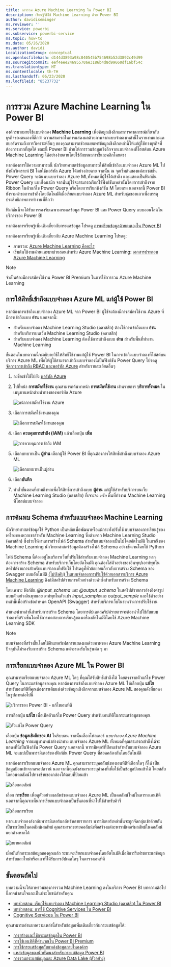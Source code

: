 ```yaml
---
title: การรวม Azure Machine Learning ใน Power BI
description: เรียนรู้วิธีใช้ Machine Learning ด้วย Power BI
author: davidiseminger
ms.reviewer: ''
ms.service: powerbi
ms.subservice: powerbi-service
ms.topic: how-to
ms.date: 05/26/2020
ms.author: davidi
LocalizationGroup: conceptual
ms.openlocfilehash: d144d3893a98c040545b754698b52d3892c49d99
ms.sourcegitcommit: eef4eee24695570ae3186b4d8d99660df16bf54c
ms.translationtype: HT
ms.contentlocale: th-TH
ms.lasthandoff: 06/23/2020
ms.locfileid: "85237732"
---
```

# <a name="azure-machine-learning-integration-in-power-bi"></a>การรวม Azure Machine Learning ใน Power BI

องค์กรมากมายใช้แบบจำลอง **Machine Learning** เพื่อข้อมูลเชิงลึกและการคาดการณ์เกี่ยวกับธุรกิจของตนเองที่ดีกว่า ความสามารถในการแสดงผลด้วยภาพจากแบบจำลองเหล่านี้ในรายงานและแดชบอร์ดรวมถึงการวิเคราะห์อื่นๆ ของคุณสามารถช่วยเผยแพร่ข้อมูลเชิงลึกเหล่านี้ให้แก่ผู้ใช้ทางธุรกิจที่ต้องการมากที่สุดได้  ขณะนี้ Power BI ช่วยให้การรวมข้อมูลเชิงลึกจากแบบจำลองที่โฮสต์บน Azure Machine Learning ได้อย่างง่ายดายโดยใช้ลักษณะการชี้และคลิกโดยตรง

หากต้องการใช้ความสามารถนี้ นักวิทยาศาสตร์ข้อมูลสามารถให้สิทธิ์เข้าถึงแบบจำลอง Azure ML ไปยังนักวิเคราะห์ BI โดยใช้พอร์ทัล Azure ได้อย่างง่ายดาย  จากนั้น ณ จุดเริ่มต้นของแต่ละเซสชัน Power Query จะค้นพบแบบจำลอง Azure MLทั้งหมดที่ผู้ใช้ได้เข้าถึง และแสดงเป็นฟังก์ชัน Power Query แบบไดนามิก  จากนั้นผู้ใช้จะสามารถเรียกใช้ฟังก์ชันเหล่านั้นโดยการเข้าถึงจาก Ribbon ในตัวแก้ไข Power Query หรือโดยการเรียกฟังก์ชัน M โดยตรง นอกจากนี้ Power BI ยังรวมคำขอการเข้าถึงโดยอัตโนมัติเมื่อเรียกแบบจำลอง Azure ML สำหรับชุดของแถวเพื่อบรรลุประสิทธิภาพการทำงานที่ดีกว่า

ฟังก์ชันนี้จะได้รับการรองรับเฉพาะกระแสข้อมูล Power BI และ Power Query แบบออนไลน์ในบริการของ Power BI

หากต้องการเรียนรู้เพิ่มเติมเกี่ยวกับกระแสข้อมูล โปรดดู [การเตรียมข้อมูลด้วยตนเองใน Power BI](service-dataflows-overview.md)

หากต้องการเรียนรู้เพิ่มเติมเกี่ยวกับ Azure Machine Learning โปรดดู:

- ภาพรวม:  [Azure Machine Learning คืออะไร](https://docs.microsoft.com/azure/machine-learning/service/overview-what-is-azure-ml)
- เริ่มต้นใช้งานด่วนและบทช่วยสอนสำหรับ Azure Machine Learning:  [เอกสารประกอบ Azure Machine Learning](https://docs.microsoft.com/azure/machine-learning/)

> [!NOTE]
> จำเป็นต้องมีการสมัครใช้งาน Power BI Premium ในการใช้การรวม Azure Machine Learning

## <a name="granting-access-to-the-azure-ml-model-to-a-power-bi-user"></a>การให้สิทธิ์เข้าถึงแบบจำลอง Azure ML แก่ผู้ใช้ Power BI

หากต้องการเข้าถึงแบบจำลอง Azure ML จาก Power BI ผู้ใช้จะต้องมีการสมัครใช้งาน Azure ที่มีการเข้าถึงแบบ **อ่าน**  นอกจากนี้:

- สำหรับแบบจำลอง Machine Learning Studio (คลาสสิก) ต้องใช้การเข้าถึงแบบ **อ่าน** สำหรับบริการบนเว็บ Machine Learning Studio (คลาสสิก)
- สำหรับแบบจำลอง Machine Learning ต้องใช้การเข้าถึงแบบ **อ่าน** สำหรับพื้นที่ทำงาน Machine Learning

ขั้นตอนในบทความนี้จะอธิบายวิธีให้สิทธิ์ใช้งานแก่ผู้ใช้ Power BI ในการเข้าถึงแบบจำลองที่โฮสต์บนบริการ Azure ML เพื่อให้ผู้ใช้สามารถเข้าถึงแบบจำลองนี้เป็นฟังก์ชัน Power Query  โปรดดู [จัดการการเข้าถึง RBAC และพอร์ทัล Azure](https://docs.microsoft.com/azure/role-based-access-control/role-assignments-portal) สำหรับรายละเอียดอื่นๆ

1. ลงชื่อเข้าใช้ไปยัง [พอร์ทัล Azure](https://portal.azure.com)

2. ไปที่หน้า **การสมัครใช้งาน** คุณสามารถค้นหาหน้า **การสมัครใช้งาน** ผ่านรายการ **บริการทั้งหมด** ในเมนูบานหน้าต่างนำทางของพอร์ทัล Azure

    ![หน้าการสมัครใช้งาน Azure](media/service-machine-learning-integration/machine-learning-integration_01.png)

3. เลือกการสมัครใช้งานของคุณ

    ![เลือกการสมัครใช้งานของคุณ](media/service-machine-learning-integration/machine-learning-integration_02.png)

4. เลือก **ควบคุมการเข้าถึง (IAM)** แล้วเลือกปุ่ม **เพิ่ม**

    ![การควบคุมการเข้าถึง IAM](media/service-machine-learning-integration/machine-learning-integration_03.png)

5. เลือกบทบาทเป็น **ผู้อ่าน** เลือกผู้ใช้ Power BI ที่คุณต้องการให้สิทธิ์เข้าถึงแบบจำลอง Azure ML

    ![เลือกบทบาทเป็นผู้อ่าน](media/service-machine-learning-integration/machine-learning-integration_04.png)

6. เลือก**บันทึก**

7. ทำซ้ำขั้นตอนที่สามถึงหกเพื่อให้สิทธิ์การเข้าถึงแบบ **ผู้อ่าน** แก่ผู้ใช้สำหรับบริการบนเว็บ Machine Learning Studio (คลาสสิก) ที่เจาะจง *หรือ* พื้นที่ทำงาน Machine Learning ที่โฮสต์แบบจำลอง


## <a name="schema-discovery-for-machine-learning-models"></a>การค้นพบ Schema สำหรับแบบจำลอง Machine Learning

นักวิทยาศาสตร์ข้อมูลใช้ Python เป็นหลักเพื่อพัฒนาหรือแม้กระทั่งปรับใช้ แบบจำลองการเรียนรู้ของเครื่องของพวกเขาสำหรับ Machine Learning  ซึ่งต่างจาก Machine Learning Studio (คลาสสิก) ซึ่งช่วยให้งานการสร้างไฟล์ Schema สำหรับแบบจำลองเป็นไปโดยอัตโนมัติ ในกรณีของ Machine Learning นักวิทยาศาสตร์ข้อมูลต้องสร้างไฟล์ Schema อย่างชัดเจนโดยใช้ Python

ไฟล์ Schema นี้ต้องอยู่ในบริการเว็บที่ปรับใช้สำหรับแบบจำลอง Machine Learning หากต้องการสร้าง Schema สำหรับบริการเว็บโดยอัตโนมัติ คุณต้องใส่ตัวอย่างของอินพุท/เอาท์พุทในสคริปต์รายการสำหรับแบบจำลองที่ปรับใช้ โปรดดูที่หัวข้อย่อยเกี่ยวกับการสร้าง Schema ของ Swagger แบบอัตโนมัติ [(ไม่บังคับ) ในแบบจำลองการปรับใช้ด้วยเอกสารบริการ Azure Machine Learning](https://docs.microsoft.com/azure/machine-learning/how-to-deploy-and-where#optional-define-model-web-service-schema) ลิงก์มีสคริปต์รายการตัวอย่างด้วยคำสั่งสำหรับการสร้าง Schema 

โดยเฉพาะ ฟังก์ชัน *\@input_schema* และ *\@output_schema* ในสคริปต์รายการอ้างอิงค่ารูปแบบตัวอย่างอินพุทและเอาท์พุทในตัวแปร *input_sample*และ *output_sample* และใช้ตัวอย่างเหล่านี้เพื่อสร้างข้อกำหนด OpenAPI (Swagger) สำหรับบริการเว็บในระหว่างการปรับใช้งาน

คำแนะนำเหล่านี้สำหรับการสร้าง Schema โดยการอัปเดตสคริปต์รายการจะต้องนำไปใช้กับแบบจำลองที่สร้างขึ้นโดยใช้การทดสอบการเรียนรู้ของเครื่องอัตโนมัติโดยใช้ Azure Machine Learning SDK

> [!NOTE]
> แบบจำลองที่สร้างขึ้นโดยใช้อินเทอร์เฟสการแสดงผลด้วยภาพของ Azure Machine Learning ปัจจุบันไม่รองรับการสร้าง Schema แต่จะรองรับในรุ่นต่อ ๆ มา 

## <a name="invoking-the-azure-ml-model-in-power-bi"></a>การเรียกแบบจำลอง Azure ML ใน Power BI

คุณสามารถเรียกแบบจำลอง Azure ML ใดๆ ที่คุณได้รับสิทธิ์เข้าถึงได้ โดยตรงจากตัวแก้ไข Power Query ในกระแสข้อมูลของคุณ หากต้องการเข้าถึงแบบจำลอง Azure ML ให้เลือกปุ่ม **แก้ไข** สำหรับเอนทิตีที่คุณต้องการเติมแต่งด้วยข้อมูลเชิงลึกจากแบบจำลอง Azure ML ของคุณดังที่แสดงในรูปภาพต่อไปนี้

![บริการของ Power BI - แก้ไขเอนทิตี](media/service-machine-learning-integration/machine-learning-integration_05.png)

การเลือกปุ่ม **แก้ไข** เพื่อเปิดตัวแก้ไข Power Query สำหรับเอนทิตีในกระแสข้อมูลของคุณ

![ตัวแก้ไข Power Query](media/service-machine-learning-integration/machine-learning-integration_06.png)

เลือกปุ่ม **ข้อมูลเชิงลึกของ AI** ในริบบอน จากนั้นเลือกโฟลเดอร์ _แบบจำลอง Azure Machine Learning_ จากเมนูบานหน้าต่างนำทาง แบบจำลอง Azure ML ทั้งหมดที่คุณสามารถเข้าถึงได้จะแสดงที่นี่เป็นฟังก์ชัน Power Query นอกจากนี้ พารามิเตอร์ที่ป้อนเข้าสำหรับแบบจำลอง Azure ML จะแมปเป็นพารามิเตอร์ของฟังก์ชัน Power Query ที่สอดคล้องกันโดยอัตโนมัติ

หากต้องการเรียกแบบจำลอง Azure ML คุณสามารถระบุคอลัมน์ของเอนทิตีที่เลือกใดๆ ก็ได้ เป็นข้อมูลป้อนเข้าจากดรอปดาวน์ นอกจากนี้คุณยังสามารถระบุค่าคงที่เพื่อใช้เป็นข้อมูลป้อนเข้าได้ โดยสลับไอคอนคอลัมน์ไปทางซ้ายของกล่องโต้ตอบที่ป้อนเข้า

![เลือกคอลัมน์](media/service-machine-learning-integration/machine-learning-integration_07.png)

เลือก **การเรียก** เพื่อดูตัวอย่างผลลัพธ์ของแบบจำลอง Azure ML เป็นคอลัมน์ใหม่ในตารางเอนทิตี นอกจากนี้คุณจะเห็นการเรียกแบบจำลองเป็นขั้นตอนที่นำไปใช้สำหรับคิวรี

![เลือกการเรียก](media/service-machine-learning-integration/machine-learning-integration_08.png)

หากแบบจำลองส่งกลับพารามิเตอร์ผลลัพธ์หลายรายการ พารามิเตอร์เหล่านั้นจะถูกจัดกลุ่มเข้าด้วยกันเป็นระเบียนในคอลัมน์ผลลัพธ์ คุณสามารถขยายคอลัมน์เพื่อสร้างแต่ละพารามิเตอร์ผลลัพธ์ในคอลัมน์แยกต่างหากได้

![ขยายคอลัมน์](media/service-machine-learning-integration/machine-learning-integration_09.png)

เมื่อบันทึกกระแสข้อมูลของคุณแล้ว ระบบจะเรียกแบบจำลองโดยอัตโนมัติเมื่อมีการรีเฟรชกระแสข้อมูล สำหรับแถวใหม่หรือแถวที่ได้รับการอัปเดตใดๆ ในตารางเอนทิตี

## <a name="next-steps"></a>ขั้นตอนถัดไป

บทความนี้จะให้ภาพรวมของการรวม Machine Learning ลงในบริการ Power BI บทความต่อไปนี้อาจน่าสนใจและเป็นประโยชน์สำหรับคุณ 

* [บทช่วยสอน: เรียกใช้แบบจำลอง Machine Learning Studio (คลาสสิก) ใน Power BI](../connect-data/service-tutorial-invoke-machine-learning-model.md)
* [บทช่วยสอน: การใช้ Cognitive Services ใน Power BI](../connect-data/service-tutorial-use-cognitive-services.md)
* [Cognitive Services ใน Power BI](service-cognitive-services.md)

คุณสามารถอ่านบทความเหล่านี้สำหรับข้อมูลเพิ่มเติมเกี่ยวกับกระแสข้อมูลได้:
* [การสร้างและใช้กระแสข้อมูลใน Power BI](service-dataflows-create-use.md)
* [การใช้เอนทิตีที่คำนวณใน Power BI Premium](service-dataflows-computed-entities-premium.md)
* [การใช้กระแสข้อมูลกับแหล่งข้อมูลภายในองค์กร](service-dataflows-on-premises-gateways.md)
* [แหล่งข้อมูลของนักพัฒนาสำหรับกระแสข้อมูล Power BI](service-dataflows-developer-resources.md)
* [ การรวมกระแสข้อมูลและ Azure Data Lake (ตัวอย่าง)](service-dataflows-azure-data-lake-integration.md)
